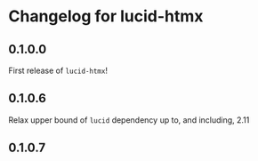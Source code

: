 # Changelog for lucid-htmx

## 0.1.0.0

First release of `lucid-htmx`!

## 0.1.0.6

Relax upper bound of `lucid` dependency up to, and including, 2.11

## 0.1.0.7


